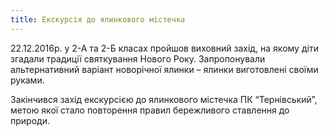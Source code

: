 ```yaml
---
title: Екскурсія до ялинкового містечка
---
```


22.12.2016р. у 2-А та 2-Б класах пройшов виховний захід, на якому діти згадали традиції святкування Нового Року. Запропонували альтернативний варіант новорічної ялинки – ялинки виготовлені своїми руками.

Закінчився захід екскурсією до ялинкового містечка ПК “Тернівський”, метою якої стало повторення правил бережливого ставлення до природи.

<slideshow id="_/72157678300278506" />
